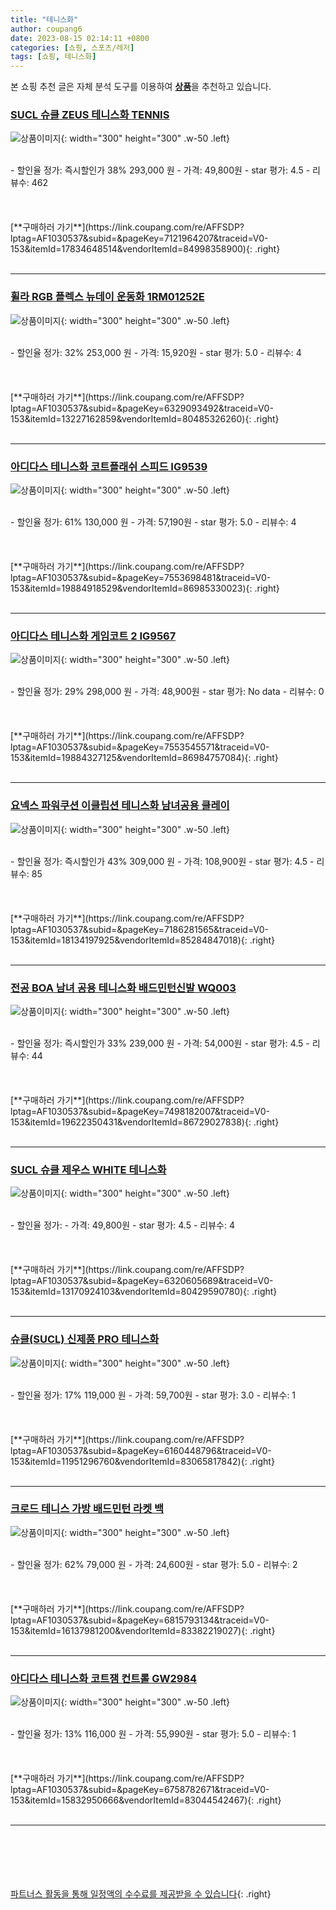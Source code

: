 ```yaml
---
title: "테니스화"
author: coupang6
date: 2023-08-15 02:14:11 +0800
categories: [쇼핑, 스포츠/레저]
tags: [쇼핑, 테니스화]
---
```


본 쇼핑 추천 글은 자체 분석 도구를 이용하여 [**상품**](https://link.coupang.com/a/bao1ui)을 추천하고 있습니다.

### [SUCL 슈클 ZEUS 테니스화 TENNIS](https://link.coupang.com/re/AFFSDP?lptag=AF1030537&subid=&pageKey=7121964207&traceid=V0-153&itemId=17834648514&vendorItemId=84998358900)

![상품이미지](https://thumbnail7.coupangcdn.com/thumbnails/remote/230x230ex/image/vendor_inventory/b126/4e59b86a2f956c20aa177dec24ac96c4a4355e2529e4a038aef8b5a6a851.jpg){: width="300" height="300" .w-50 .left}


<br>
- 할인율 정가: 즉시할인가 38%  293,000   원
- 가격: 49,800원
- star 평가: 4.5
- 리뷰수: 462
<br>
<br>
<br>
<br>
[**구매하러 가기**](https://link.coupang.com/re/AFFSDP?lptag=AF1030537&subid=&pageKey=7121964207&traceid=V0-153&itemId=17834648514&vendorItemId=84998358900){: .right}
<br>
<br>

---

### [휠라 RGB 플렉스 뉴데이 운동화 1RM01252E](https://link.coupang.com/re/AFFSDP?lptag=AF1030537&subid=&pageKey=6329093492&traceid=V0-153&itemId=13227162859&vendorItemId=80485326260)

![상품이미지](https://thumbnail10.coupangcdn.com/thumbnails/remote/230x230ex/image/retail/images/1775996705100439-31959120-8ce4-4d9a-ad24-34e4a8081f49.jpg){: width="300" height="300" .w-50 .left}


<br>
- 할인율 정가: 32%  253,000   원
- 가격: 15,920원
- star 평가: 5.0
- 리뷰수: 4
<br>
<br>
<br>
<br>
[**구매하러 가기**](https://link.coupang.com/re/AFFSDP?lptag=AF1030537&subid=&pageKey=6329093492&traceid=V0-153&itemId=13227162859&vendorItemId=80485326260){: .right}
<br>
<br>

---

### [아디다스 테니스화 코트플래쉬 스피드 IG9539](https://link.coupang.com/re/AFFSDP?lptag=AF1030537&subid=&pageKey=7553698481&traceid=V0-153&itemId=19884918529&vendorItemId=86985330023)

![상품이미지](https://thumbnail8.coupangcdn.com/thumbnails/remote/230x230ex/image/vendor_inventory/6afe/b9de2244d658aa7f4e3752011b47fdaf092fca26fc1cddacfacddd9c131e.jpg){: width="300" height="300" .w-50 .left}


<br>
- 할인율 정가: 61%  130,000   원
- 가격: 57,190원
- star 평가: 5.0
- 리뷰수: 4
<br>
<br>
<br>
<br>
[**구매하러 가기**](https://link.coupang.com/re/AFFSDP?lptag=AF1030537&subid=&pageKey=7553698481&traceid=V0-153&itemId=19884918529&vendorItemId=86985330023){: .right}
<br>
<br>

---

### [아디다스 테니스화 게임코트 2 IG9567](https://link.coupang.com/re/AFFSDP?lptag=AF1030537&subid=&pageKey=7553545571&traceid=V0-153&itemId=19884327125&vendorItemId=86984757084)

![상품이미지](https://thumbnail9.coupangcdn.com/thumbnails/remote/230x230ex/image/vendor_inventory/6159/c2a0ff705da997d5b21ad6fb790f206b90083a33a3e5b7e0597b21d1006a.jpg){: width="300" height="300" .w-50 .left}


<br>
- 할인율 정가: 29%  298,000   원
- 가격: 48,900원
- star 평가: No data
- 리뷰수: 0
<br>
<br>
<br>
<br>
[**구매하러 가기**](https://link.coupang.com/re/AFFSDP?lptag=AF1030537&subid=&pageKey=7553545571&traceid=V0-153&itemId=19884327125&vendorItemId=86984757084){: .right}
<br>
<br>

---

### [요넥스 파워쿠션 이클립션 테니스화 남녀공용 클레이](https://link.coupang.com/re/AFFSDP?lptag=AF1030537&subid=&pageKey=7186281565&traceid=V0-153&itemId=18134197925&vendorItemId=85284847018)

![상품이미지](https://thumbnail8.coupangcdn.com/thumbnails/remote/230x230ex/image/vendor_inventory/46f5/ee487e407061292a2b339c5b6efe65e484692704fcb84384a1fd5c24b96f.jpg){: width="300" height="300" .w-50 .left}


<br>
- 할인율 정가: 즉시할인가 43%  309,000   원
- 가격: 108,900원
- star 평가: 4.5
- 리뷰수: 85
<br>
<br>
<br>
<br>
[**구매하러 가기**](https://link.coupang.com/re/AFFSDP?lptag=AF1030537&subid=&pageKey=7186281565&traceid=V0-153&itemId=18134197925&vendorItemId=85284847018){: .right}
<br>
<br>

---

### [전공 BOA 남녀 공용 테니스화 배드민턴신발 WQ003](https://link.coupang.com/re/AFFSDP?lptag=AF1030537&subid=&pageKey=7498182007&traceid=V0-153&itemId=19622350431&vendorItemId=86729027838)

![상품이미지](https://thumbnail9.coupangcdn.com/thumbnails/remote/230x230ex/image/vendor_inventory/860d/c667dc4ddee606edfd1c4d69a464ea3a39a73487bc5579100230ea482e4c.jpeg){: width="300" height="300" .w-50 .left}


<br>
- 할인율 정가: 즉시할인가 33%  239,000   원
- 가격: 54,000원
- star 평가: 4.5
- 리뷰수: 44
<br>
<br>
<br>
<br>
[**구매하러 가기**](https://link.coupang.com/re/AFFSDP?lptag=AF1030537&subid=&pageKey=7498182007&traceid=V0-153&itemId=19622350431&vendorItemId=86729027838){: .right}
<br>
<br>

---

### [SUCL 슈클 제우스 WHITE 테니스화](https://link.coupang.com/re/AFFSDP?lptag=AF1030537&subid=&pageKey=6320605689&traceid=V0-153&itemId=13170924103&vendorItemId=80429590780)

![상품이미지](https://thumbnail6.coupangcdn.com/thumbnails/remote/230x230ex/image/vendor_inventory/dc14/51aed44ee22d95ff48f2dd38cc11560342ae82e9a3110607000673392b49.jpg){: width="300" height="300" .w-50 .left}


<br>
- 할인율 정가: 
- 가격: 49,800원
- star 평가: 4.5
- 리뷰수: 4
<br>
<br>
<br>
<br>
[**구매하러 가기**](https://link.coupang.com/re/AFFSDP?lptag=AF1030537&subid=&pageKey=6320605689&traceid=V0-153&itemId=13170924103&vendorItemId=80429590780){: .right}
<br>
<br>

---

### [슈클(SUCL) 신제품 PRO 테니스화](https://link.coupang.com/re/AFFSDP?lptag=AF1030537&subid=&pageKey=6160448796&traceid=V0-153&itemId=11951296760&vendorItemId=83065817842)

![상품이미지](https://thumbnail7.coupangcdn.com/thumbnails/remote/230x230ex/image/vendor_inventory/ca2e/37d55906e36083fd8de4c1cfbb9bf1cd5ecced5b327ea4092553a6901472.jpg){: width="300" height="300" .w-50 .left}


<br>
- 할인율 정가: 17%  119,000   원
- 가격: 59,700원
- star 평가: 3.0
- 리뷰수: 1
<br>
<br>
<br>
<br>
[**구매하러 가기**](https://link.coupang.com/re/AFFSDP?lptag=AF1030537&subid=&pageKey=6160448796&traceid=V0-153&itemId=11951296760&vendorItemId=83065817842){: .right}
<br>
<br>

---

### [크로드 테니스 가방 배드민턴 라켓 백](https://link.coupang.com/re/AFFSDP?lptag=AF1030537&subid=&pageKey=6815793134&traceid=V0-153&itemId=16137981200&vendorItemId=83382219027)

![상품이미지](https://thumbnail6.coupangcdn.com/thumbnails/remote/230x230ex/image/vendor_inventory/4f2f/31cf41cdf151919253fb166b9eb12e3ee0614abefd8d0547afbfa2b842a4.jpg){: width="300" height="300" .w-50 .left}


<br>
- 할인율 정가: 62%  79,000   원
- 가격: 24,600원
- star 평가: 5.0
- 리뷰수: 2
<br>
<br>
<br>
<br>
[**구매하러 가기**](https://link.coupang.com/re/AFFSDP?lptag=AF1030537&subid=&pageKey=6815793134&traceid=V0-153&itemId=16137981200&vendorItemId=83382219027){: .right}
<br>
<br>

---

### [아디다스 테니스화 코트잼 컨트롤 GW2984](https://link.coupang.com/re/AFFSDP?lptag=AF1030537&subid=&pageKey=6758782671&traceid=V0-153&itemId=15832950666&vendorItemId=83044542467)

![상품이미지](https://thumbnail9.coupangcdn.com/thumbnails/remote/230x230ex/image/vendor_inventory/ea8b/5c415fe0d8bb4e91df14aad5abf336b7ddc350a6e7279f8fa04887639666.jpg){: width="300" height="300" .w-50 .left}


<br>
- 할인율 정가: 13%  116,000   원
- 가격: 55,990원
- star 평가: 5.0
- 리뷰수: 1
<br>
<br>
<br>
<br>
[**구매하러 가기**](https://link.coupang.com/re/AFFSDP?lptag=AF1030537&subid=&pageKey=6758782671&traceid=V0-153&itemId=15832950666&vendorItemId=83044542467){: .right}
<br>
<br>

---
<br><br><br><br><br> [파트너스 활동을 통해 일정액의 수수료를 제공받을 수 있습니다](https://link.coupang.com/a/bao1ui){: .right}